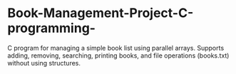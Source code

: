 # Book-Management-Project-C-programming-
C program for managing a simple book list using parallel arrays. Supports adding, removing, searching, printing books, and file operations (books.txt) without using structures.
